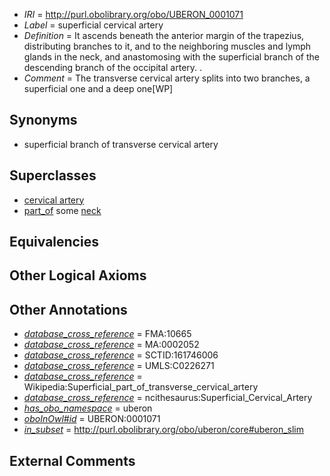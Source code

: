  * *IRI* = http://purl.obolibrary.org/obo/UBERON_0001071
 * *Label* = superficial cervical artery
 * *Definition* = It ascends beneath the anterior margin of the trapezius, distributing branches to it, and to the neighboring muscles and lymph glands in the neck, and anastomosing with the superficial branch of the descending branch of the occipital artery. .
 * *Comment* = The transverse cervical artery splits into two branches, a superficial one and a deep one[WP]

## Synonyms

 * superficial branch of transverse cervical artery

## Superclasses

 * [cervical artery](../../UBERON/20/UBERON_0012320.md)
 * [part_of](../../BFO/50/BFO_0000050.md) some [neck](../../UBERON/74/UBERON_0000974.md)

## Equivalencies


## Other Logical Axioms


## Other Annotations

 * *[database_cross_reference](../../ef/oboInOwl#hasDbXref.md)* = FMA:10665
 * *[database_cross_reference](../../ef/oboInOwl#hasDbXref.md)* = MA:0002052
 * *[database_cross_reference](../../ef/oboInOwl#hasDbXref.md)* = SCTID:161746006
 * *[database_cross_reference](../../ef/oboInOwl#hasDbXref.md)* = UMLS:C0226271
 * *[database_cross_reference](../../ef/oboInOwl#hasDbXref.md)* = Wikipedia:Superficial_part_of_transverse_cervical_artery
 * *[database_cross_reference](../../ef/oboInOwl#hasDbXref.md)* = ncithesaurus:Superficial_Cervical_Artery
 * *[has_obo_namespace](../../ce/oboInOwl#hasOBONamespace.md)* = uberon
 * *[oboInOwl#id](../../id/oboInOwl#id.md)* = UBERON:0001071
 * *[in_subset](../../et/oboInOwl#inSubset.md)* = http://purl.obolibrary.org/obo/uberon/core#uberon_slim

## External Comments

